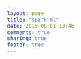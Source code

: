 ```yaml
---
layout: page
title: "spark-ml"
date: 2015-08-01 13:46
comments: true
sharing: true
footer: true
---
```

